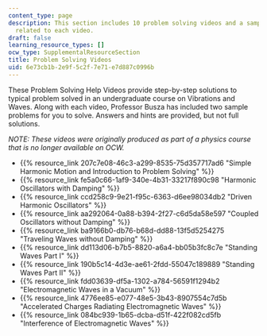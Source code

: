 ```yaml
---
content_type: page
description: This section includes 10 problem solving videos and a sample problem
  related to each video.
draft: false
learning_resource_types: []
ocw_type: SupplementalResourceSection
title: Problem Solving Videos
uid: 6e73cb1b-2e9f-5c2f-7e71-e7d887c0996b
---
```

These Problem Solving Help Videos provide step-by-step solutions to typical problem solved in an undergraduate course on Vibrations and Waves. Along with each video, Professor Busza has included two sample problems for you to solve. Answers and hints are provided, but not full solutions.

_NOTE: These videos were originally produced as part of a physics course that is no longer available on OCW._

- {{% resource_link 207c7e08-46c3-a299-8535-75d357717ad6 "Simple Harmonic Motion and Introduction to Problem Solving" %}}
- {{% resource_link fe5a0c66-1af9-340e-4b31-33217f890c98 "Harmonic Oscillators with Damping" %}}
- {{% resource_link ccd258c9-9e21-f95c-6363-d6ee98034db2 "Driven Harmonic Oscillators" %}}
- {{% resource_link aa292064-0a88-b394-2f27-c6d5da58e597 "Coupled Oscillators without Damping" %}}
- {{% resource_link ba9166b0-db76-b68d-dd88-13f5d5254275 "Traveling Waves without Damping" %}}
- {{% resource_link dd113d06-b7b5-8820-a6a4-bb05b3fc8c7e "Standing Waves Part I" %}}
- {{% resource_link 190b5c14-4d3e-ae61-2fdd-55047c189889 "Standing Waves Part II" %}}
- {{% resource_link fdd03639-df5a-1302-a784-56591f1294b2 "Electromagnetic Waves in a Vacuum" %}}
- {{% resource_link 4776ee85-e077-48e5-3b43-8907554c7d5b "Accelerated Charges Radiating Electromagnetic Waves" %}}
- {{% resource_link 084bc939-1b65-dcba-d51f-422f082cd5fb "Interference of Electromagnetic Waves" %}}